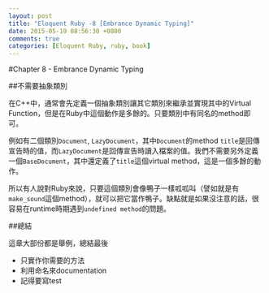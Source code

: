 ```yaml
---
layout: post
title: "Eloquent Ruby -8 [Embrance Dynamic Typing]"
date: 2015-05-19 08:56:30 +0800
comments: true
categories: [Eloquent Ruby, ruby, book]
---
```


#Chapter 8 - Embrance Dynamic Typing

##不需要抽象類別

在C++中，通常會先定義一個抽象類別讓其它類別來繼承並實現其中的Virtual Function，但是在Ruby中這個動作是多餘的。只要類別中有同名的method即可。

例如有二個類別`Document`, `LazyDocument`，其中`Document`的method `title`是回傳宣告時的值，而`LazyDocument`是回傳宣告時讀入檔案的值。我們不需要另外定義一個`BaseDocument`，其中還定義了`title`這個virtual method，這是一個多餘的動作。

所以有人說對Ruby來說，只要這個類別會像鴨子一樣呱呱叫（譬如就是有`make_sound`這個method），就可以把它當作鴨子。缺點就是如果沒注意的話，很容易在runtime時期遇到`undefined method`的問題。

##總結

這章大部份都是舉例，總結最後

- 只實作你需要的方法
- 利用命名來documentation
- 記得要寫test